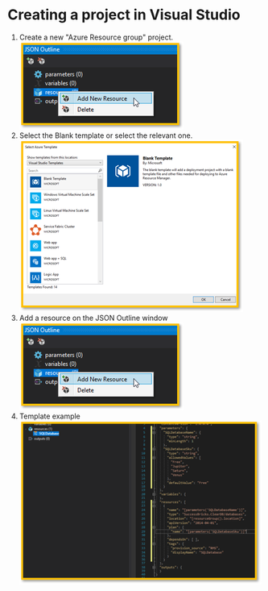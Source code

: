 # Creating a project in Visual Studio

1. Create a new "Azure Resource group" project.
![New Resource project](media\vsAddResourceInProject.png "New Resource project")
1. Select the  Blank template or select the relevant one. 
![Select template](media\vsSelectAzureInfraTemplate.png "Select template")
1. Add a resource on the JSON Outline window
![Add resource](media\vsAddResourceInProject.png "Add resource")
1. Template example
![Template example](media\vsTemplateExample.png "Template example")